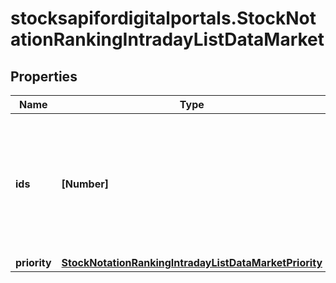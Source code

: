 # stocksapifordigitalportals.StockNotationRankingIntradayListDataMarket

## Properties

Name | Type | Description | Notes
------------ | ------------- | ------------- | -------------
**ids** | **[Number]** | List of market identifiers where a stock may be traded. The list restricts the request to only those markets. | [optional] 
**priority** | [**StockNotationRankingIntradayListDataMarketPriority**](StockNotationRankingIntradayListDataMarketPriority.md) |  | [optional] 


